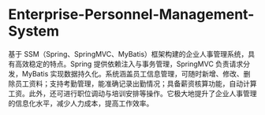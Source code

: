 # Enterprise-Personnel-Management-System
基于 SSM（Spring、SpringMVC、MyBatis）框架构建的企业人事管理系统，具有高效稳定的特点。Spring 提供依赖注入与事务管理，SpringMVC 负责请求分发，MyBatis 实现数据持久化。系统涵盖员工信息管理，可随时新增、修改、删除员工资料；支持考勤管理，能准确记录出勤情况；具备薪资核算功能，自动计算工资。此外，还可进行职位调动与培训安排等操作。它极大地提升了企业人事管理的信息化水平，减少人力成本，提高工作效率。 
